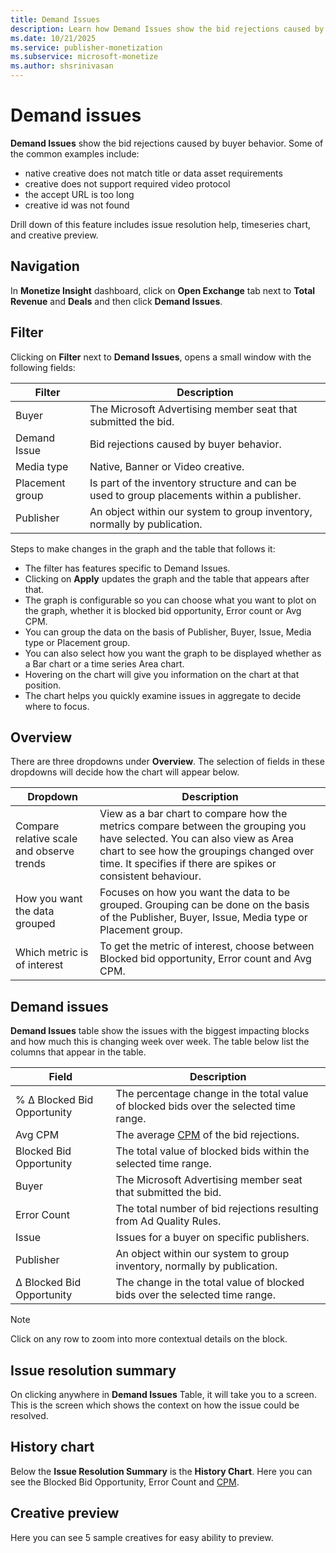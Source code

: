 ```yaml
---
title: Demand Issues
description: Learn how Demand Issues show the bid rejections caused by buyer behavior, like native creative does not match title, creative does not support required video protocol, the accept URL is too long and creative id was not found.    
ms.date: 10/21/2025
ms.service: publisher-monetization
ms.subservice: microsoft-monetize
ms.author: shsrinivasan
---
```


# Demand issues

**Demand Issues** show the bid rejections caused by buyer behavior. Some of the common examples include:

- native creative does not match title or data asset requirements
- creative does not support required video protocol
- the accept URL is too long
- creative id was not found

Drill down of this feature includes issue resolution help, timeseries chart, and creative preview.

## Navigation

In **Monetize Insight** dashboard, click on **Open Exchange** tab next to **Total Revenue** and **Deals** and then click **Demand Issues**.

## Filter

Clicking on **Filter** next to **Demand Issues**, opens a small window with the following fields:

| Filter | Description |
|--|--|
| Buyer | The Microsoft Advertising member seat that submitted the bid. |
| Demand Issue | Bid rejections caused by buyer behavior. |
| Media type | Native, Banner or Video creative. |
| Placement group | Is part of the inventory structure and can be used to group placements within a publisher. |
| Publisher | An object within our system to group inventory, normally by publication. |

Steps to make changes in the graph and the table that follows it:

- The filter has features specific to Demand Issues.
- Clicking on **Apply** updates the graph and the table that appears after that.
- The graph is configurable so you can choose what you want to plot on the graph, whether it is blocked bid opportunity, Error count or Avg CPM.
- You can group the data on the basis of Publisher, Buyer, Issue, Media type or Placement group.
- You can also select how you want the graph to be displayed whether as a Bar chart or a time series Area chart.
- Hovering on the chart will give you information on the chart at that position.
- The chart helps you quickly examine issues in aggregate to decide where to focus.

## Overview

There are three dropdowns under **Overview**. The selection of fields in these dropdowns will decide how the chart will appear below.

| Dropdown | Description |
|--|--|
| Compare relative scale and observe trends | View as a bar chart to compare how the metrics compare between the grouping you have selected. You can also view as Area chart to see how the groupings changed over time. It specifies if there are spikes or consistent behaviour. |
| How you want the data grouped | Focuses on how you want the data to be grouped. Grouping can be done on the basis of the Publisher, Buyer, Issue, Media type or Placement group. |
| Which metric is of interest | To get the metric of interest, choose between Blocked bid opportunity, Error count and Avg CPM. |

## Demand issues

**Demand Issues** table show the issues with the biggest impacting blocks and how much this is changing week over week. The table below list the columns that appear in the table.

| Field | Description |
|--|--|
| % Δ Blocked Bid Opportunity | The percentage change in the total value of blocked bids over the selected time range. |
| Avg CPM | The average [CPM](../industry-reference/online-advertising-and-ad-tech-glossary.md#cpm) of the bid rejections. |
| Blocked Bid Opportunity | The total value of blocked bids within the selected time range. |
| Buyer | The Microsoft Advertising member seat that submitted the bid. |
| Error Count | The total number of bid rejections resulting from Ad Quality Rules. |
| Issue | Issues for a buyer on specific publishers. |
| Publisher | An object within our system to group inventory, normally by publication. |
| Δ Blocked Bid Opportunity | The change in the total value of blocked bids over the selected time range. |

> [!NOTE]
> Click on any row to zoom into more contextual details on the block.

## Issue resolution summary

On clicking anywhere in **Demand Issues** Table, it will take you to a screen. This is the screen which shows the context on how the issue could be resolved.

## History chart

Below the **Issue Resolution Summary** is the **History Chart**. Here you can see the Blocked Bid Opportunity, Error Count and [CPM](../industry-reference/online-advertising-and-ad-tech-glossary.md#cpm).

## Creative preview

Here you can see 5 sample creatives for easy ability to preview.
